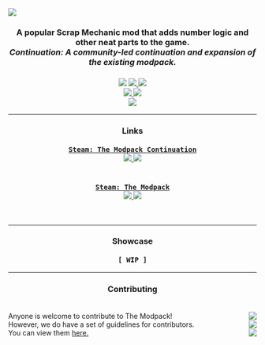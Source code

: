 <img src="https://raw.githubusercontent.com/SMTheGuild/The-Modpack/master/preview.jpg" align="center">

<h3 align="center">
  A popular Scrap Mechanic mod that adds number logic and other neat parts to the game.<br>
  <i>Continuation: A community-led continuation and expansion of the existing modpack.</i><br>
</h3>

<h3 align="center">
  <a href="https://github.com/SMTheGuild/The-Modpack/releases/latest">
    <img src="https://img.shields.io/github/v/release/SMTheGuild/The-Modpack?include_prereleases&label=latest%20release&logo=github&style=for-the-badge"></a>

  <a href="#readme.md">
    <img src="https://img.shields.io/github/release-date-pre/SMTheGuild/The-Modpack?label=from&style=for-the-badge">
    <img src="https://img.shields.io/badge/game%20version-0.5.1-success?style=for-the-badge">
  </a>
  <br>

  <a href="https://steamcommunity.com/sharedfiles/filedetails/?id=2448492759">
    <img src="https://img.shields.io/steam/downloads/2448492759?style=for-the-badge&logo=steam">
    <img src="https://img.shields.io/steam/favorites/2448492759?style=for-the-badge&logo=steam">
  </a>
  <br>
  
  <a href="https://discord.gg/SVEFyus">
    <img src="https://img.shields.io/discord/706444957099098162?color=7289DA&logo=discord&logoColor=FFFFFF&style=for-the-badge">
  </a>
</h3>

<hr>

<h3 align="center">
  Links
  <br><br>
  <a href="https://steamcommunity.com/sharedfiles/filedetails/?id=2448492759">
    <code>Steam: The Modpack Continuation</code>
  </a>
  <br>
  <a href="#readme.md">
    <img src="https://img.shields.io/steam/downloads/2448492759?style=flat">
    <img src="https://img.shields.io/steam/favorites/2448492759?style=flat">
  </a>
  <br><br><br>
  <a href="https://steamcommunity.com/sharedfiles/filedetails/?id=881254777">
    <code>Steam: The Modpack</code>
  </a>
  <br>
  <a href="#readme.md">
    <img src="https://img.shields.io/steam/downloads/881254777?style=flat">
    <img src="https://img.shields.io/steam/favorites/881254777?style=flat">
  </a>
</h3>
<br>

<hr>

<h3 align="center">
  Showcase<br><br>
  <code>[ WIP ]</code>
</h3>

<hr>


<h3 align="center">
  Contributing<br><br>
</h3>
<p>
  Anyone is welcome to contribute to The Modpack!<a href="https://github.com/SMTheGuild/The-Modpack/graphs/contributors"><img align="right" src="https://img.shields.io/github/contributors-anon/SMTheGuild/The-Modpack"></a><br>
  However, we do have a set of guidelines for contributors.<a href="https://github.com/SMTheGuild/The-Modpack/issues?q=is%3Aopen"><img align="right" src="https://img.shields.io/github/issues-pr-raw/SMTheGuild/The-Modpack?label=open%20requests"></a><br>
  You can view them <a href="https://brentbatch.github.io/The-Modpack/contributing/">here.</a><a href="https://github.com/SMTheGuild/The-Modpack/issues?q=is%3Aclosed"><img align="right" src="https://img.shields.io/github/issues-pr-closed-raw/SMTheGuild/The-Modpack?label=closed%20requests"></a>
</p>
